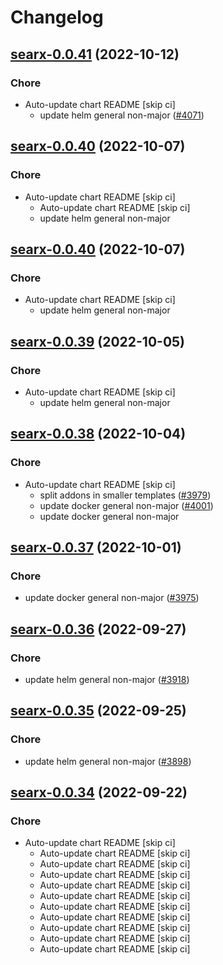 # Changelog



## [searx-0.0.41](https://github.com/truecharts/charts/compare/searx-0.0.40...searx-0.0.41) (2022-10-12)

### Chore

- Auto-update chart README [skip ci]
  - update helm general non-major ([#4071](https://github.com/truecharts/charts/issues/4071))




## [searx-0.0.40](https://github.com/truecharts/charts/compare/searx-0.0.39...searx-0.0.40) (2022-10-07)

### Chore

- Auto-update chart README [skip ci]
  - Auto-update chart README [skip ci]
  - update helm general non-major




## [searx-0.0.40](https://github.com/truecharts/charts/compare/searx-0.0.39...searx-0.0.40) (2022-10-07)

### Chore

- Auto-update chart README [skip ci]
  - update helm general non-major




## [searx-0.0.39](https://github.com/truecharts/charts/compare/searx-0.0.38...searx-0.0.39) (2022-10-05)

### Chore

- Auto-update chart README [skip ci]
  - update helm general non-major




## [searx-0.0.38](https://github.com/truecharts/charts/compare/searx-0.0.37...searx-0.0.38) (2022-10-04)

### Chore

- Auto-update chart README [skip ci]
  - split addons in smaller templates ([#3979](https://github.com/truecharts/charts/issues/3979))
  - update docker general non-major ([#4001](https://github.com/truecharts/charts/issues/4001))
  - update docker general non-major




## [searx-0.0.37](https://github.com/truecharts/charts/compare/searxng-0.0.50...searx-0.0.37) (2022-10-01)

### Chore

- update docker general non-major ([#3975](https://github.com/truecharts/charts/issues/3975))




## [searx-0.0.36](https://github.com/truecharts/charts/compare/searxng-0.0.48...searx-0.0.36) (2022-09-27)

### Chore

- update helm general non-major ([#3918](https://github.com/truecharts/charts/issues/3918))




## [searx-0.0.35](https://github.com/truecharts/charts/compare/searxng-0.0.46...searx-0.0.35) (2022-09-25)

### Chore

- update helm general non-major ([#3898](https://github.com/truecharts/charts/issues/3898))




## [searx-0.0.34](https://github.com/truecharts/charts/compare/searx-0.0.31...searx-0.0.34) (2022-09-22)

### Chore

- Auto-update chart README [skip ci]
  - Auto-update chart README [skip ci]
  - Auto-update chart README [skip ci]
  - Auto-update chart README [skip ci]
  - Auto-update chart README [skip ci]
  - Auto-update chart README [skip ci]
  - Auto-update chart README [skip ci]
  - Auto-update chart README [skip ci]
  - Auto-update chart README [skip ci]
  - Auto-update chart README [skip ci]
  - Auto-update chart README [skip ci]
